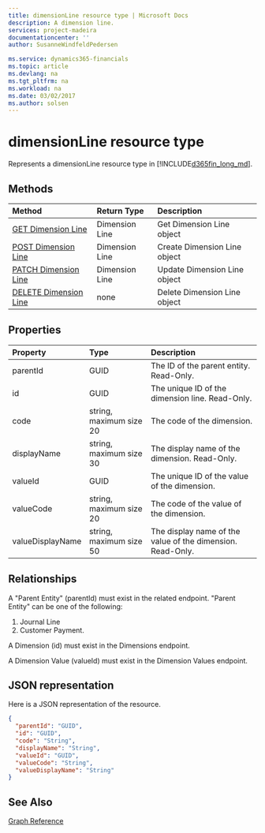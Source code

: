 ```yaml
---
title: dimensionLine resource type | Microsoft Docs
description: A dimension line.
services: project-madeira
documentationcenter: ''
author: SusanneWindfeldPedersen

ms.service: dynamics365-financials
ms.topic: article
ms.devlang: na
ms.tgt_pltfrm: na
ms.workload: na
ms.date: 03/02/2017
ms.author: solsen
---
```


# dimensionLine resource type
Represents a dimensionLine resource type in [!INCLUDE[d365fin_long_md](../includes/d365fin_long_md.md)].

## Methods

| Method       | Return Type  |Description|
|:---------------|:--------|:----------|
|[GET Dimension Line](../api/dynamics_get_dimensionline.md)|Dimension Line|Get Dimension Line object|
|[POST Dimension Line](../api/dynamics_create_dimensionline.md)|Dimension Line|Create Dimension Line object|
|[PATCH Dimension Line](../api/dynamics_update_dimensionline.md)|Dimension Line|Update Dimension Line object|
|[DELETE Dimension Line](../api/dynamics_delete_dimensionline.md)|none|Delete Dimension Line object|

## Properties
| Property	   | Type	|Description|
|:---------------|:--------|:----------|
|parentId|GUID|The ID of the parent entity. Read-Only.|
|id|GUID|The unique ID of the dimension line. Read-Only.|
|code|string, maximum size 20| The code of the dimension.|
|displayName|string, maximum size 30| The display name of the dimension. Read-Only.|
|valueId|GUID|The unique ID of the value of the dimension.|
|valueCode|string, maximum size 20|The code of the value of the dimension.|
|valueDisplayName|string, maximum size 50|The display name of the value of the dimension. Read-Only.|

## Relationships
A "Parent Entity" (parentId) must exist in the related endpoint.
"Parent Entity" can be one of the following:
 1) Journal Line
 2) Customer Payment.

A Dimension (id) must exist in the Dimensions endpoint.

A Dimension Value (valueId) must exist in the Dimension Values endpoint.

## JSON representation

Here is a JSON representation of the resource.

```json
{
  "parentId": "GUID",
  "id": "GUID",
  "code": "String",
  "displayName": "String",
  "valueId": "GUID",
  "valueCode": "String",
  "valueDisplayName": "String"
}

```

## See Also
[Graph Reference](../api/dynamics_graph_reference.md)  
